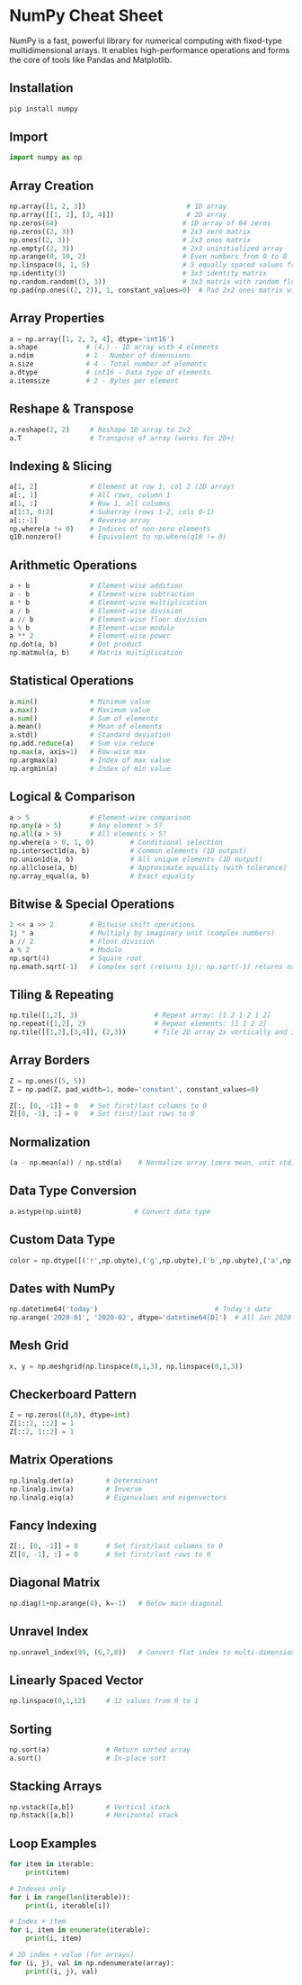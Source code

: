 
# NumPy Cheat Sheet

NumPy is a fast, powerful library for numerical computing with fixed-type multidimensional arrays. It enables high-performance operations and forms the core of tools like Pandas and Matplotlib.

## Installation
```python
pip install numpy
```

## Import
```python
import numpy as np
```

## Array Creation
```python
np.array([1, 2, 3])                         # 1D array
np.array([[1, 2], [3, 4]])                  # 2D array
np.zeros(64)                               # 1D array of 64 zeros
np.zeros((2, 3))                           # 2x3 zero matrix
np.ones((2, 3))                            # 2x3 ones matrix
np.empty((2, 3))                           # 2x3 uninitialized array
np.arange(0, 10, 2)                        # Even numbers from 0 to 8
np.linspace(0, 1, 5)                       # 5 equally spaced values from 0 to 1 (inclusive)
np.identity(3)                             # 3x3 identity matrix
np.random.random((3, 3))                   # 3x3 matrix with random floats in [0, 1)
np.pad(np.ones((2, 2)), 1, constant_values=0)  # Pad 2x2 ones matrix with zeros
```

## Array Properties
```python
a = np.array([1, 2, 3, 4], dtype='int16')
a.shape            # (4,) - 1D array with 4 elements
a.ndim             # 1 - Number of dimensions
a.size             # 4 - Total number of elements
a.dtype            # int16 - Data type of elements
a.itemsize         # 2 - Bytes per element
```

## Reshape & Transpose
```python
a.reshape(2, 2)     # Reshape 1D array to 2x2
a.T                 # Transpose of array (works for 2D+)
```

## Indexing & Slicing
```python
a[1, 2]             # Element at row 1, col 2 (2D array)
a[:, 1]             # All rows, column 1
a[1, :]             # Row 1, all columns
a[1:3, 0:2]         # Subarray (rows 1-2, cols 0-1)
a[::-1]             # Reverse array
np.where(a != 0)    # Indices of non-zero elements
q10.nonzero()       # Equivalent to np.where(q10 != 0)
```

## Arithmetic Operations
```python
a + b               # Element-wise addition
a - b               # Element-wise subtraction
a * b               # Element-wise multiplication
a / b               # Element-wise division
a // b              # Element-wise floor division
a % b               # Element-wise modulo
a ** 2              # Element-wise power
np.dot(a, b)        # Dot product
np.matmul(a, b)     # Matrix multiplication
```

## Statistical Operations
```python
a.min()             # Minimum value
a.max()             # Maximum value
a.sum()             # Sum of elements
a.mean()            # Mean of elements
a.std()             # Standard deviation
np.add.reduce(a)    # Sum via reduce
np.max(a, axis=1)   # Row-wise max
np.argmax(a)        # Index of max value
np.argmin(a)        # Index of min value
```

## Logical & Comparison
```python
a > 5               # Element-wise comparison
np.any(a > 5)       # Any element > 5?
np.all(a > 5)       # All elements > 5?
np.where(a > 0, 1, 0)         # Conditional selection
np.intersect1d(a, b)          # Common elements (1D output)
np.union1d(a, b)              # All unique elements (1D output)
np.allclose(a, b)             # Approximate equality (with tolerance)
np.array_equal(a, b)          # Exact equality
```

## Bitwise & Special Operations
```python
2 << a >> 2         # Bitwise shift operations
1j * a              # Multiply by imaginary unit (complex numbers)
a // 2              # Floor division
a % 2               # Modulo
np.sqrt(4)          # Square root
np.emath.sqrt(-1)   # Complex sqrt (returns 1j); np.sqrt(-1) returns nan
```

## Tiling & Repeating
```python
np.tile([1,2], 3)                   # Repeat array: [1 2 1 2 1 2]
np.repeat([1,2], 2)                 # Repeat elements: [1 1 2 2]
np.tile([[1,2],[3,4]], (2,3))       # Tile 2D array 2x vertically and 3x horizontally
```

## Array Borders
```python
Z = np.ones((5, 5))
Z = np.pad(Z, pad_width=1, mode='constant', constant_values=0)

Z[:, [0, -1]] = 0   # Set first/last columns to 0
Z[[0, -1], :] = 0   # Set first/last rows to 0
```

## Normalization
```python
(a - np.mean(a)) / np.std(a)    # Normalize array (zero mean, unit std)
```

## Data Type Conversion
```python
a.astype(np.uint8)             # Convert data type
```

## Custom Data Type
```python
color = np.dtype([('r',np.ubyte),('g',np.ubyte),('b',np.ubyte),('a',np.ubyte)])
```

## Dates with NumPy
```python
np.datetime64('today')                             # Today's date
np.arange('2020-01', '2020-02', dtype='datetime64[D]')  # All Jan 2020 dates
```

## Mesh Grid
```python
x, y = np.meshgrid(np.linspace(0,1,3), np.linspace(0,1,3))
```

## Checkerboard Pattern
```python
Z = np.zeros((8,8), dtype=int)
Z[1::2, ::2] = 1
Z[::2, 1::2] = 1
```

## Matrix Operations
```python
np.linalg.det(a)        # Determinant
np.linalg.inv(a)        # Inverse
np.linalg.eig(a)        # Eigenvalues and eigenvectors
```

## Fancy Indexing
```python
Z[:, [0, -1]] = 0       # Set first/last columns to 0
Z[[0, -1], :] = 0       # Set first/last rows to 0
```

## Diagonal Matrix
```python
np.diag(1+np.arange(4), k=-1)   # Below main diagonal
```

## Unravel Index
```python
np.unravel_index(99, (6,7,8))   # Convert flat index to multi-dimensional index
```

## Linearly Spaced Vector
```python
np.linspace(0,1,12)     # 12 values from 0 to 1
```

## Sorting
```python
np.sort(a)              # Return sorted array
a.sort()                # In-place sort
```

## Stacking Arrays
```python
np.vstack([a,b])        # Vertical stack
np.hstack([a,b])        # Horizontal stack
```

## Loop Examples
```python
for item in iterable:
    print(item)

# Indexes only
for i in range(len(iterable)):
    print(i, iterable[i])

# Index + item
for i, item in enumerate(iterable):
    print(i, item)

# 2D index + value (for arrays)
for (i, j), val in np.ndenumerate(array):
    print((i, j), val)

```
